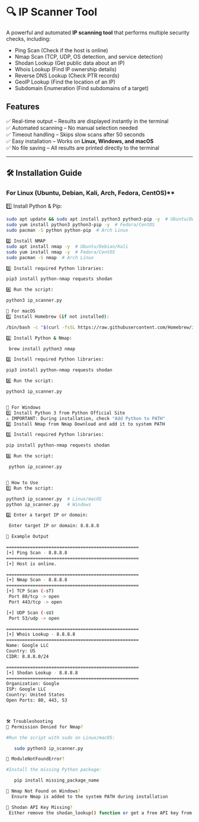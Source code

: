 # 🔍 IP Scanner Tool

A powerful and automated **IP scanning tool** that performs multiple security checks, including:
- Ping Scan (Check if the host is online)
- Nmap Scan (TCP, UDP, OS detection, and service detection)
- Shodan Lookup (Get public data about an IP)
- Whois Lookup (Find IP ownership details)
- Reverse DNS Lookup (Check PTR records)
- GeoIP Lookup (Find the location of an IP)
- Subdomain Enumeration (Find subdomains of a target)

##  Features
✅ Real-time output – Results are displayed instantly in the terminal  
✅ Automated scanning – No manual selection needed  
✅ Timeout handling – Skips slow scans after 50 seconds  
✅ Easy installation – Works on **Linux, Windows, and macOS**  
✅ No file saving – All results are printed directly to the terminal  

---

## **🛠 Installation Guide**
###  For Linux (Ubuntu, Debian, Kali, Arch, Fedora, CentOS)**
1️⃣ Install Python & Pip:
   ```bash
   sudo apt update && sudo apt install python3 python3-pip -y  # Ubuntu/Debian/Kali
   sudo yum install python3 python3-pip -y  # Fedora/CentOS
   sudo pacman -S python python-pip  # Arch Linux

2️⃣ Install NMAP
   sudo apt install nmap -y  # Ubuntu/Debian/Kali
   sudo yum install nmap -y  # Fedora/CentOS
   sudo pacman -S nmap  # Arch Linux

3️⃣ Install required Python libraries:

   pip3 install python-nmap requests shodan

4️⃣ Run the script:

   python3 ip_scanner.py

 🔹 For macOS
1️⃣ Install Homebrew (if not installed):

  /bin/bash -c "$(curl -fsSL https://raw.githubusercontent.com/Homebrew/install/HEAD/install.sh)"

 2️⃣ Install Python & Nmap:

    brew install python3 nmap

3️⃣ Install required Python libraries:

   pip3 install python-nmap requests shodan

4️⃣ Run the script:

   python3 ip_scanner.py


 🔹 For Windows
1️⃣ Install Python 3 from Python Official Site
⚠️ IMPORTANT: During installation, check "Add Python to PATH"
2️⃣ Install Nmap from Nmap Download and add it to system PATH

3️⃣ Install required Python libraries:

  pip install python-nmap requests shodan

4️⃣ Run the script:

    python ip_scanner.py


🎯 How to Use
1️⃣ Run the script:

   python3 ip_scanner.py  # Linux/macOS
   python ip_scanner.py   # Windows

2️⃣ Enter a target IP or domain:

    Enter target IP or domain: 8.8.8.8

📌 Example Output

   ==================================================
[+] Ping Scan - 8.8.8.8
==================================================
[+] Host is online.

==================================================
[+] Nmap Scan - 8.8.8.8
==================================================
[+] TCP Scan (-sT)
    Port 80/tcp -> open
    Port 443/tcp -> open

[+] UDP Scan (-sU)
    Port 53/udp -> open

==================================================
[+] Whois Lookup - 8.8.8.8
==================================================
  Name: Google LLC
  Country: US
  CIDR: 8.8.8.0/24

==================================================
[+] Shodan Lookup - 8.8.8.8
==================================================
  Organization: Google
  ISP: Google LLC
  Country: United States
  Open Ports: 80, 443, 53



🛠 Troubleshooting
🔹 Permission Denied for Nmap?

   #Run the script with sudo on Linux/macOS:

      sudo python3 ip_scanner.py

🔹 ModuleNotFoundError?

   #Install the missing Python package:

      pip install missing_package_name

🔹 Nmap Not Found on Windows?
     Ensure Nmap is added to the system PATH during installation

🔹 Shodan API Key Missing?
    Either remove the shodan_lookup() function or get a free API key from Shodan.io
   
